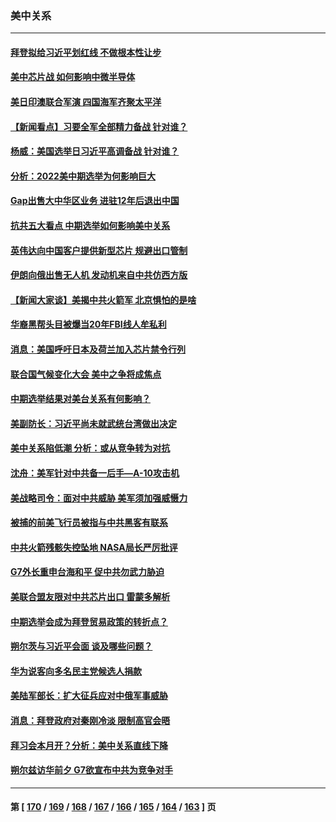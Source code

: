 ### 美中关系
---
#### [拜登拟给习近平划红线 不做根本性让步](../../pages/nf1412576/n13862981.md) 
#### [美中芯片战 如何影响中微半导体](../../pages/nf1412576/n13862820.md) 
#### [美日印澳联合军演 四国海军齐聚太平洋](../../pages/nf1412576/n13862691.md) 
#### [【新闻看点】习要全军全部精力备战 针对谁？](../../pages/nf1412576/n13862090.md) 
#### [杨威：美国选举日习近平高调备战 针对谁？](../../pages/nf1412576/n13862147.md) 
#### [分析：2022美中期选举为何影响巨大](../../pages/nf1412576/n13862069.md) 
#### [Gap出售大中华区业务 进驻12年后退出中国](../../pages/nf1412576/n13862077.md) 
#### [抗共五大看点 中期选举如何影响美中关系](../../pages/nf1412576/n13861988.md) 
#### [英伟达向中国客户提供新型芯片 规避出口管制](../../pages/nf1412576/n13861546.md) 
#### [伊朗向俄出售无人机 发动机来自中共仿西方版](../../pages/nf1412576/n13861074.md) 
#### [【新闻大家谈】美揭中共火箭军 北京惧怕的是啥](../../pages/nf1412576/n13861267.md) 
#### [华裔黑帮头目被爆当20年FBI线人牟私利](../../pages/nf1412576/n13860902.md) 
#### [消息：美国呼吁日本及荷兰加入芯片禁令行列](../../pages/nf1412576/n13860509.md) 
#### [联合国气候变化大会 美中之争将成焦点](../../pages/nf1412576/n13860639.md) 
#### [中期选举结果对美台关系有何影响？](../../pages/nf1412576/n13859857.md) 
#### [美副防长：习近平尚未就武统台湾做出决定](../../pages/nf1412576/n13860294.md) 
#### [美中关系陷低潮 分析：或从竞争转为对抗](../../pages/nf1412576/n13860284.md) 
#### [沈舟：美军针对中共备一后手—A-10攻击机](../../pages/nf1412576/n13860234.md) 
#### [美战略司令：面对中共威胁 美军须加强威慑力](../../pages/nf1412576/n13860045.md) 
#### [被捕的前美飞行员被指与中共黑客有联系](../../pages/nf1412576/n13859958.md) 
#### [中共火箭残骸失控坠地 NASA局长严厉批评](../../pages/nf1412576/n13859814.md) 
#### [G7外长重申台海和平 促中共勿武力胁迫](../../pages/nf1412576/n13859752.md) 
#### [美联合盟友限对中共芯片出口 雷蒙多解析](../../pages/nf1412576/n13859663.md) 
#### [中期选举会成为拜登贸易政策的转折点？](../../pages/nf1412576/n13859073.md) 
#### [朔尔茨与习近平会面 谈及哪些问题？](../../pages/nf1412576/n13859372.md) 
#### [华为说客向多名民主党候选人捐款](../../pages/nf1412576/n13859256.md) 
#### [美陆军部长：扩大征兵应对中俄军事威胁](../../pages/nf1412576/n13859185.md) 
#### [消息：拜登政府对秦刚冷淡 限制高官会晤](../../pages/nf1412576/n13859038.md) 
#### [拜习会本月开？分析：美中关系直线下降](../../pages/nf1412576/n13858925.md) 
#### [朔尔兹访华前夕 G7欲宣布中共为竞争对手](../../pages/nf1412576/n13858624.md) 

---
#### 第 [ [170](./170.md) / [169](./169.md) / [168](./168.md) / [167](./167.md) / [166](./166.md) / [165](./165.md) / [164](./164.md) / [163](./163.md) ] 页
